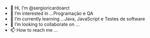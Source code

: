 - 👋 Hi, I’m @sergioricardoarct
- 👀 I’m interested in ...Programação  e QA
- 🌱 I’m currently learning ...Java, JavaScript e Testes de software
- 💞️ I’m looking to collaborate on ...
- 📫 How to reach me ...

<!---
sergioricardoarct/sergioricardoarct is a ✨ special ✨ repository because its `README.md` (this file) appears on your GitHub profile.
You can click the Preview link to take a look at your changes.
--->

